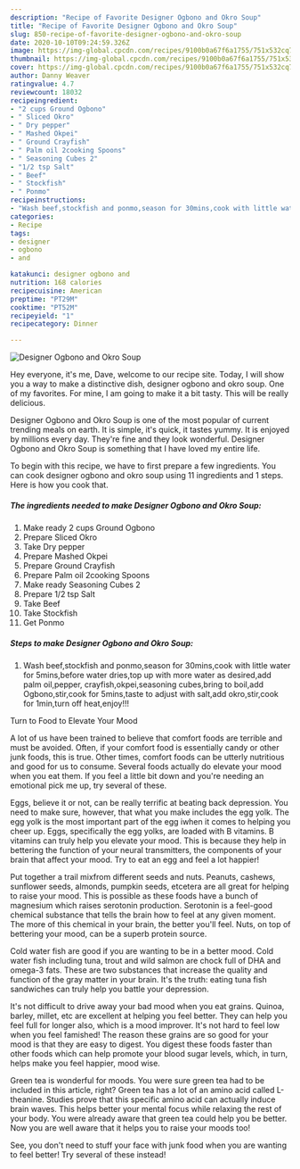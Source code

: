 ```yaml
---
description: "Recipe of Favorite Designer Ogbono and Okro Soup"
title: "Recipe of Favorite Designer Ogbono and Okro Soup"
slug: 850-recipe-of-favorite-designer-ogbono-and-okro-soup
date: 2020-10-10T09:24:59.326Z
image: https://img-global.cpcdn.com/recipes/9100b0a67f6a1755/751x532cq70/designer-ogbono-and-okro-soup-recipe-main-photo.jpg
thumbnail: https://img-global.cpcdn.com/recipes/9100b0a67f6a1755/751x532cq70/designer-ogbono-and-okro-soup-recipe-main-photo.jpg
cover: https://img-global.cpcdn.com/recipes/9100b0a67f6a1755/751x532cq70/designer-ogbono-and-okro-soup-recipe-main-photo.jpg
author: Danny Weaver
ratingvalue: 4.7
reviewcount: 18032
recipeingredient:
- "2 cups Ground Ogbono"
- " Sliced Okro"
- " Dry pepper"
- " Mashed Okpei"
- " Ground Crayfish"
- " Palm oil 2cooking Spoons"
- " Seasoning Cubes 2"
- "1/2 tsp Salt"
- " Beef"
- " Stockfish"
- " Ponmo"
recipeinstructions:
- "Wash beef,stockfish and ponmo,season for 30mins,cook with little water for 5mins,before water dries,top up with more water as desired,add palm oil,pepper, crayfish,okpei,seasoning cubes,bring to boil,add Ogbono,stir,cook for 5mins,taste to adjust with salt,add okro,stir,cook for 1min,turn off heat,enjoy!!!"
categories:
- Recipe
tags:
- designer
- ogbono
- and

katakunci: designer ogbono and 
nutrition: 168 calories
recipecuisine: American
preptime: "PT29M"
cooktime: "PT52M"
recipeyield: "1"
recipecategory: Dinner

---
```



![Designer Ogbono and Okro Soup](https://img-global.cpcdn.com/recipes/9100b0a67f6a1755/751x532cq70/designer-ogbono-and-okro-soup-recipe-main-photo.jpg)

Hey everyone, it's me, Dave, welcome to our recipe site. Today, I will show you a way to make a distinctive dish, designer ogbono and okro soup. One of my favorites. For mine, I am going to make it a bit tasty. This will be really delicious.



Designer Ogbono and Okro Soup is one of the most popular of current trending meals on earth. It is simple, it's quick, it tastes yummy. It is enjoyed by millions every day. They're fine and they look wonderful. Designer Ogbono and Okro Soup is something that I have loved my entire life.


To begin with this recipe, we have to first prepare a few ingredients. You can cook designer ogbono and okro soup using 11 ingredients and 1 steps. Here is how you cook that.

<!--inarticleads1-->

##### The ingredients needed to make Designer Ogbono and Okro Soup:

1. Make ready 2 cups Ground Ogbono
1. Prepare  Sliced Okro
1. Take  Dry pepper
1. Prepare  Mashed Okpei
1. Prepare  Ground Crayfish
1. Prepare  Palm oil 2cooking Spoons
1. Make ready  Seasoning Cubes 2
1. Prepare 1/2 tsp Salt
1. Take  Beef
1. Take  Stockfish
1. Get  Ponmo




<!--inarticleads2-->

##### Steps to make Designer Ogbono and Okro Soup:

1. Wash beef,stockfish and ponmo,season for 30mins,cook with little water for 5mins,before water dries,top up with more water as desired,add palm oil,pepper, crayfish,okpei,seasoning cubes,bring to boil,add Ogbono,stir,cook for 5mins,taste to adjust with salt,add okro,stir,cook for 1min,turn off heat,enjoy!!!




Turn to Food to Elevate Your Mood


A lot of us have been trained to believe that comfort foods are terrible and must be avoided. Often, if your comfort food is essentially candy or other junk foods, this is true. Other times, comfort foods can be utterly nutritious and good for us to consume. Several foods actually do elevate your mood when you eat them. If you feel a little bit down and you're needing an emotional pick me up, try several of these.

Eggs, believe it or not, can be really terrific at beating back depression. You need to make sure, however, that what you make includes the egg yolk. The egg yolk is the most important part of the egg iwhen it comes to helping you cheer up. Eggs, specifically the egg yolks, are loaded with B vitamins. B vitamins can truly help you elevate your mood. This is because they help in bettering the function of your neural transmitters, the components of your brain that affect your mood. Try to eat an egg and feel a lot happier!

Put together a trail mixfrom different seeds and nuts. Peanuts, cashews, sunflower seeds, almonds, pumpkin seeds, etcetera are all great for helping to raise your mood. This is possible as these foods have a bunch of magnesium which raises serotonin production. Serotonin is a feel-good chemical substance that tells the brain how to feel at any given moment. The more of this chemical in your brain, the better you'll feel. Nuts, on top of bettering your mood, can be a superb protein source.

Cold water fish are good if you are wanting to be in a better mood. Cold water fish including tuna, trout and wild salmon are chock full of DHA and omega-3 fats. These are two substances that increase the quality and function of the gray matter in your brain. It's the truth: eating tuna fish sandwiches can truly help you battle your depression. 

It's not difficult to drive away your bad mood when you eat grains. Quinoa, barley, millet, etc are excellent at helping you feel better. They can help you feel full for longer also, which is a mood improver. It's not hard to feel low when you feel famished! The reason these grains are so good for your mood is that they are easy to digest. You digest these foods faster than other foods which can help promote your blood sugar levels, which, in turn, helps make you feel happier, mood wise.

Green tea is wonderful for moods. You were sure green tea had to be included in this article, right? Green tea has a lot of an amino acid called L-theanine. Studies prove that this specific amino acid can actually induce brain waves. This helps better your mental focus while relaxing the rest of your body. You were already aware that green tea could help you be better. Now you are well aware that it helps you to raise your moods too!

See, you don't need to stuff your face with junk food when you are wanting to feel better! Try several of these instead!

